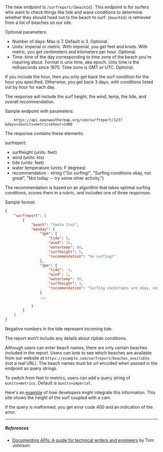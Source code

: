 The new endpoint is `/surfreport/{beachId}`. This endpoint is for surfers who want to check things like tide and wave conditions to determine whether they should head out to the beach to surf. `{beachId}` is retrieved from a list of beaches on our site.

Optional parameters:
- Number of days: Max is 7. Default is 3. Optional.
- Units: imperial or metric. With imperial, you get feet and knots. With metric, you get centimeters and kilometers per hour. Optional.
- Time: time of the day corresponding to time zone of the beach you're inquiring about. Format is unix time, aka epoch. Unix time is the milliseconds since 1970. Time zone is GMT or UTC. Optional.

If you include the hour, then you only get back the surf condition for the hour you specified. Otherwise, you get back 3 days, with conditions listed out by hour for each day.

The response will include the surf height, the wind, temp, the tide, and overall recommendation.

Sample endpoint with parameters:

        https://api.openweathermap.org/com/surfreport/123?&days=2&units=metrics&hour=1400

The response contains these elements:

surfreport:
- surfheight (units: feet)
- wind (units: kts)
- tide (units: feet)
- water temperature (units: F degrees)
- recommendation - string ("Go surfing!", "Surfing conditions okay, not great", "Not today -- try some other activity.")

The recommendation is based on an algorithm that takes optimal surfing conditions, scores them in a rubric, and includes one of three responses.

Sample format:

```json
{
    "surfreport": [
        {
            "beach": "Santa Cruz",
            "monday": {
                "1pm": {
                    "tide": 5,
                    "wind": 15,
                    "watertemp": 60,
                    "surfheight": 5,
                    "recommendation": "Go surfing!"
                },
                "2pm": {
                    "tide": -1,
                    "wind": 1,
                    "watertemp": 50,
                    "surfheight": 3,
                    "recommendation": "Surfing conditions are okay, not great"
                }
                ...

            }
        }
    ]
}
```

Negative numbers in the tide represent incoming tide.

The report won't include any details about riptide conditions.

Although users can enter beach names, there are only certain beaches included in the report. Users can look to see which beaches are available from our website at `https://example.com/surfreport/beaches_available` (not a real URL). The beach names must be url encoded when passed in the endpoint as query strings.

To switch from feet to metrics, users can add a query string of `&units=metrics`. Default is `&units=imperial`.

Here's an [example](https://www.surfline.com/) of how developers might integrate this information. This site shows the height of the surf coupled with a cam.

If the query is malformed, you get error code 400 and an indication of the error.

***

##### References
- [Documenting APIs: A guide for technical writers and engineers](https://idratherbewriting.com/learnapidoc/) by Tom Johnson
